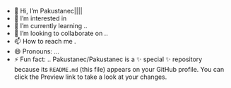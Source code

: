 - 👋 Hi, I’m Pakustanec||||
- 👀 I’m interested in 
- 🌱 I’m currently learning ..
- 💞️ I’m looking to collaborate on ..
- 📫 How to reach me .
- 😄 Pronouns: ...
- ⚡ Fun fact: ..
Pakustanec/Pakustanec is a ✨ special ✨ repository because its `README.md` (this file) appears on your GitHub profile.
You can click the Preview link to take a look at your changes.
